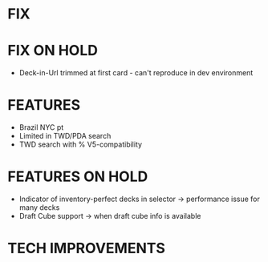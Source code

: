 # FIX

# FIX ON HOLD
- Deck-in-Url trimmed at first card - can't reproduce in dev environment

# FEATURES
- Brazil NYC pt
- Limited in TWD/PDA search
- TWD search with % V5-compatibility

# FEATURES ON HOLD
- Indicator of inventory-perfect decks in selector -> performance issue for many decks
- Draft Cube support -> when draft cube info is available

# TECH IMPROVEMENTS
